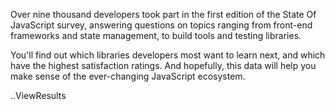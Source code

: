 Over nine thousand developers took part in the first edition of the State Of JavaScript survey, answering questions on topics ranging from front-end frameworks and state management, to build tools and testing libraries. 

You'll find out which libraries developers most want to learn next, and which have the highest satisfaction ratings. And hopefully, this data will help you make sense of the ever-changing JavaScript ecosystem. 

..ViewResults
